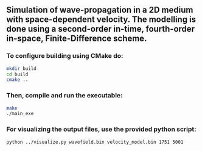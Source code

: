 ## Simulation of wave-propagation in a 2D medium with space-dependent velocity. The modelling is done using a second-order in-time, fourth-order in-space, Finite-Difference scheme.

### To configure building using CMake do:
```sh
mkdir build
cd build
cmake ..
```

### Then, compile and run the executable:
```sh
make
./main_exe
```

### For visualizing the output files, use the provided python script:
```sh
python ../visualize.py wavefield.bin velocity_model.bin 1751 5001
```